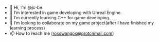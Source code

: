 - 👋 Hi, I’m @jc-be
- 👀 I’m interested in game developing with Unreal Engine. 
- 🌱 I’m currently learning C++ for game developing.
- 💞️ I’m looking to collaborate on my game project(after I have finished my learning process)
- 📫 How to reach me (rosswangos@protonmail.com)

<!---
jc-be/jc-be is a ✨ special ✨ repository because its `README.md` (this file) appears on your GitHub profile.
You can click the Preview link to take a look at your changes.
--->
